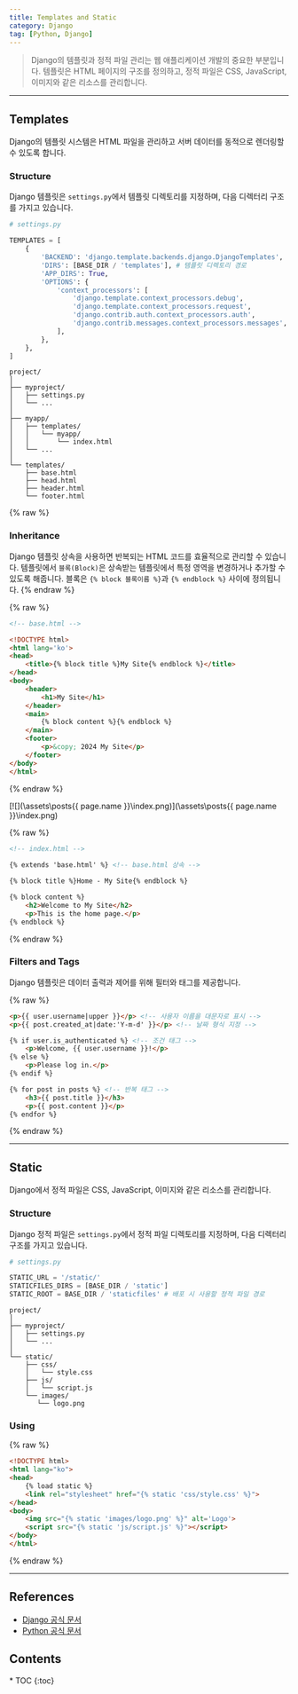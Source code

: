 ```yaml
---
title: Templates and Static
category: Django
tag: [Python, Django]
---
```


> Django의 템플릿과 정적 파일 관리는 웹 애플리케이션 개발의 중요한 부분입니다. 템플릿은 HTML 페이지의 구조를 정의하고, 정적 파일은 CSS, JavaScript, 이미지와 같은 리소스를 관리합니다.

---

## Templates
Django의 템플릿 시스템은 HTML 파일을 관리하고 서버 데이터를 동적으로 렌더링할 수 있도록 합니다.

### Structure
Django 템플릿은 `settings.py`에서 템플릿 디렉토리를 지정하며, 다음 디렉터리 구조를 가지고 있습니다.

```python
# settings.py

TEMPLATES = [
    {
        'BACKEND': 'django.template.backends.django.DjangoTemplates',
        'DIRS': [BASE_DIR / 'templates'], # 템플릿 디렉토리 경로
        'APP_DIRS': True,
        'OPTIONS': {
            'context_processors': [
                'django.template.context_processors.debug',
                'django.template.context_processors.request',
                'django.contrib.auth.context_processors.auth',
                'django.contrib.messages.context_processors.messages',
            ],
        },
    },
]
```

```plaintext
project/
│
├── myproject/
│   ├── settings.py
│   └── ...
│
├── myapp/
│   ├── templates/
│   │   └── myapp/
│   │       └── index.html
│   └── ...
│
└── templates/
    ├── base.html
    ├── head.html
    ├── header.html
    └── footer.html
```

{% raw %}
### Inheritance
Django 템플릿 상속을 사용하면 반복되는 HTML 코드를 효율적으로 관리할 수 있습니다. 템플릿에서 `블록(Block)`은 상속받는 템플릿에서 특정 영역을 변경하거나 추가할 수 있도록 해줍니다. 블록은 `{% block 블록이름 %}`과 `{% endblock %}` 사이에 정의됩니다.
{% endraw %}

{% raw %}
```html
<!-- base.html -->

<!DOCTYPE html>
<html lang='ko'>
<head>
    <title>{% block title %}My Site{% endblock %}</title>
</head>
<body>
    <header>
        <h1>My Site</h1>
    </header>
    <main>
        {% block content %}{% endblock %}
    </main>
    <footer>
        <p>&copy; 2024 My Site</p>
    </footer>
</body>
</html>
```
{% endraw %}

[![](\assets\posts\{{ page.name }}\index.png)](\assets\posts\{{ page.name }}\index.png)

{% raw %}
```html
<!-- index.html -->
 
{% extends 'base.html' %} <!-- base.html 상속 -->

{% block title %}Home - My Site{% endblock %}

{% block content %}
    <h2>Welcome to My Site</h2>
    <p>This is the home page.</p>
{% endblock %}
```
{% endraw %}

### Filters and Tags
Django 템플릿은 데이터 출력과 제어를 위해 필터와 태그를 제공합니다.

{% raw %}
```html
<p>{{ user.username|upper }}</p> <!-- 사용자 이름을 대문자로 표시 -->
<p>{{ post.created_at|date:'Y-m-d' }}</p> <!-- 날짜 형식 지정 -->

{% if user.is_authenticated %} <!-- 조건 태그 -->
    <p>Welcome, {{ user.username }}!</p>
{% else %}
    <p>Please log in.</p>
{% endif %}

{% for post in posts %} <!-- 반복 태그 -->
    <h3>{{ post.title }}</h3>
    <p>{{ post.content }}</p>
{% endfor %}
```
{% endraw %}

---

## Static
Django에서 정적 파일은 CSS, JavaScript, 이미지와 같은 리소스를 관리합니다. 

### Structure
Django 정적 파일은 `settings.py`에서 정적 파일 디렉토리를 지정하며, 다음 디렉터리 구조를 가지고 있습니다.

```python
# settings.py

STATIC_URL = '/static/'
STATICFILES_DIRS = [BASE_DIR / 'static']
STATIC_ROOT = BASE_DIR / 'staticfiles' # 배포 시 사용할 정적 파일 경로
```

```plaintext
project/
│
├── myproject/
│   ├── settings.py
│   └── ...
│
└── static/
    ├── css/
    │   └── style.css
    ├── js/
    │   └── script.js
    └── images/
       └── logo.png
```

### Using
{% raw %}
```html
<!DOCTYPE html>
<html lang="ko">
<head>
    {% load static %}
    <link rel="stylesheet" href="{% static 'css/style.css' %}">
</head>
<body>
    <img src="{% static 'images/logo.png' %}" alt='Logo'>
    <script src="{% static 'js/script.js' %}"></script>
</body>
</html>
```
{% endraw %}

---

## References
- [Django 공식 문서](https://www.djangoproject.com/)
- [Python 공식 문서](https://docs.python.org/3/)

<nav class='post-toc' markdown='1'>
  <h2>Contents</h2>
* TOC
{:toc}
</nav>
